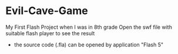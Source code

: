 # Evil-Cave-Game
My First Flash Project when I was in 8th grade
Open the swf file with suitable flash player to see the result
- the source code (.fla) can be opened by application "Flash 5"
